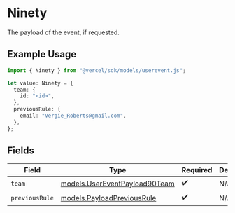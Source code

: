 # Ninety

The payload of the event, if requested.

## Example Usage

```typescript
import { Ninety } from "@vercel/sdk/models/userevent.js";

let value: Ninety = {
  team: {
    id: "<id>",
  },
  previousRule: {
    email: "Vergie_Roberts@gmail.com",
  },
};
```

## Fields

| Field                                                                | Type                                                                 | Required                                                             | Description                                                          |
| -------------------------------------------------------------------- | -------------------------------------------------------------------- | -------------------------------------------------------------------- | -------------------------------------------------------------------- |
| `team`                                                               | [models.UserEventPayload90Team](../models/usereventpayload90team.md) | :heavy_check_mark:                                                   | N/A                                                                  |
| `previousRule`                                                       | [models.PayloadPreviousRule](../models/payloadpreviousrule.md)       | :heavy_check_mark:                                                   | N/A                                                                  |